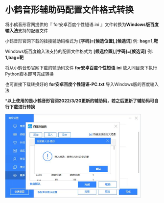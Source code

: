 # 小鹤音形辅助码配置文件格式转换
将小鹤音形官网提供的『 for安卓百度个性短语.ini 』文件转换为**Windows版百度输入法**支持的配置文件



小鹤音形官网下载的挂接辅助码格式为 **[字码]=[候选位置],[候选词]**  例: **bag=1,靶**

Windows版百度输入法支持的配置文件格式为 **[候选位置],[字码]=[候选词]** 例: **1,bag=靶**



将从小鹤音形官网下载的辅助码文件 **for安卓百度个性短语.ini** 放入同目录下执行Python脚本即可完成转换

也可直接下载转换好的 **for安卓百度个性短语-PC.txt** 导入Windows版的百度输入法

***以上使用的是小鹤音形官网2022/3/20更新的辅助码，若之后更新了辅助码可自行下载进行转换**



<img src="./pic/pic1.jpg" alt="image" style="zoom: 67%;" />

